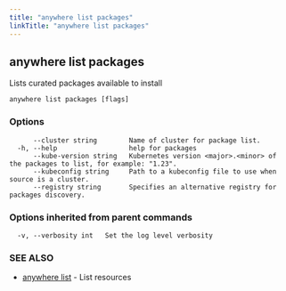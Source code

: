 ```yaml
---
title: "anywhere list packages"
linkTitle: "anywhere list packages"
---
```


## anywhere list packages

Lists curated packages available to install

```
anywhere list packages [flags]
```

### Options

```
      --cluster string        Name of cluster for package list.
  -h, --help                  help for packages
      --kube-version string   Kubernetes version <major>.<minor> of the packages to list, for example: "1.23".
      --kubeconfig string     Path to a kubeconfig file to use when source is a cluster.
      --registry string       Specifies an alternative registry for packages discovery.
```

### Options inherited from parent commands

```
  -v, --verbosity int   Set the log level verbosity
```

### SEE ALSO

* [anywhere list](../anywhere_list/)	 - List resources

